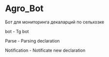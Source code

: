 # Agro_Bot
Бот для мониторинга декаларций по сельхозке

bot - Tg bot

Parse - Parsing declaration

Notification - Notificate new declaration
